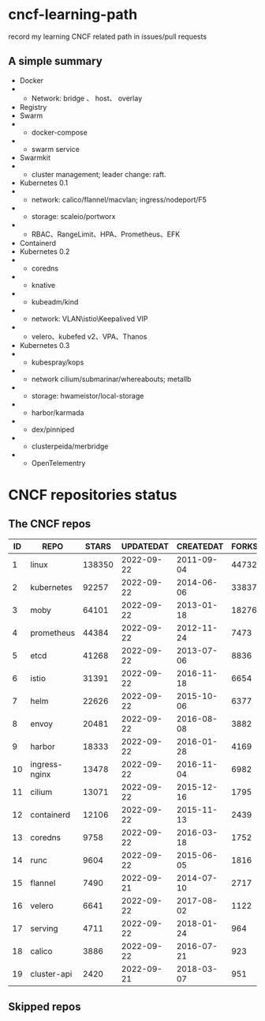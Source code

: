 # cncf-learning-path
record my learning CNCF related path in issues/pull requests

## A simple summary
- Docker
- - Network: bridge 、 host、 overlay
- Registry
- Swarm
- - docker-compose
- - swarm service
- Swarmkit
- - cluster management; leader change: raft.
- Kubernetes 0.1
- - network: calico/flannel/macvlan; ingress/nodeport/F5
- - storage: scaleio/portworx
- - RBAC、RangeLimit、HPA、Prometheus、EFK
- Containerd
- Kubernetes 0.2
- - coredns
- - knative
- - kubeadm/kind
- - network: VLAN\istio\Keepalived VIP
- - velero、kubefed v2、VPA、Thanos
- Kubernetes 0.3
- - kubespray/kops
- - network cilium/submarinar/whereabouts; metallb
- - storage: hwameistor/local-storage
- - harbor/karmada
- - dex/pinniped
- - clusterpeida/merbridge
- - OpenTelementry

# CNCF repositories status
<!--START_SECTION:github_repos-->
## The CNCF repos
| ID |     REPO      | STARS  | UPDATEDAT  | CREATEDAT  | FORKSCOUNT |
|----|---------------|--------|------------|------------|------------|
|  1 | linux         | 138350 | 2022-09-22 | 2011-09-04 |      44732 |
|  2 | kubernetes    |  92257 | 2022-09-22 | 2014-06-06 |      33837 |
|  3 | moby          |  64101 | 2022-09-22 | 2013-01-18 |      18276 |
|  4 | prometheus    |  44384 | 2022-09-22 | 2012-11-24 |       7473 |
|  5 | etcd          |  41268 | 2022-09-22 | 2013-07-06 |       8836 |
|  6 | istio         |  31391 | 2022-09-22 | 2016-11-18 |       6654 |
|  7 | helm          |  22626 | 2022-09-22 | 2015-10-06 |       6377 |
|  8 | envoy         |  20481 | 2022-09-22 | 2016-08-08 |       3882 |
|  9 | harbor        |  18333 | 2022-09-22 | 2016-01-28 |       4169 |
| 10 | ingress-nginx |  13478 | 2022-09-22 | 2016-11-04 |       6982 |
| 11 | cilium        |  13071 | 2022-09-22 | 2015-12-16 |       1795 |
| 12 | containerd    |  12106 | 2022-09-22 | 2015-11-13 |       2439 |
| 13 | coredns       |   9758 | 2022-09-22 | 2016-03-18 |       1752 |
| 14 | runc          |   9604 | 2022-09-22 | 2015-06-05 |       1816 |
| 15 | flannel       |   7490 | 2022-09-21 | 2014-07-10 |       2717 |
| 16 | velero        |   6641 | 2022-09-22 | 2017-08-02 |       1122 |
| 17 | serving       |   4711 | 2022-09-22 | 2018-01-24 |        964 |
| 18 | calico        |   3886 | 2022-09-22 | 2016-07-21 |        923 |
| 19 | cluster-api   |   2420 | 2022-09-21 | 2018-03-07 |        951 |



## Skipped repos
<!--END_SECTION:github_repos-->
